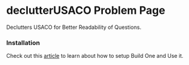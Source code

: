 # declutterUSACO Problem Page
Declutters USACO for Better Readability of Questions.



### Installation  
Check out this [article](https://www.freecodecamp.org/news/building-chrome-extension/) to learn about how to setup Build One and Use it.
